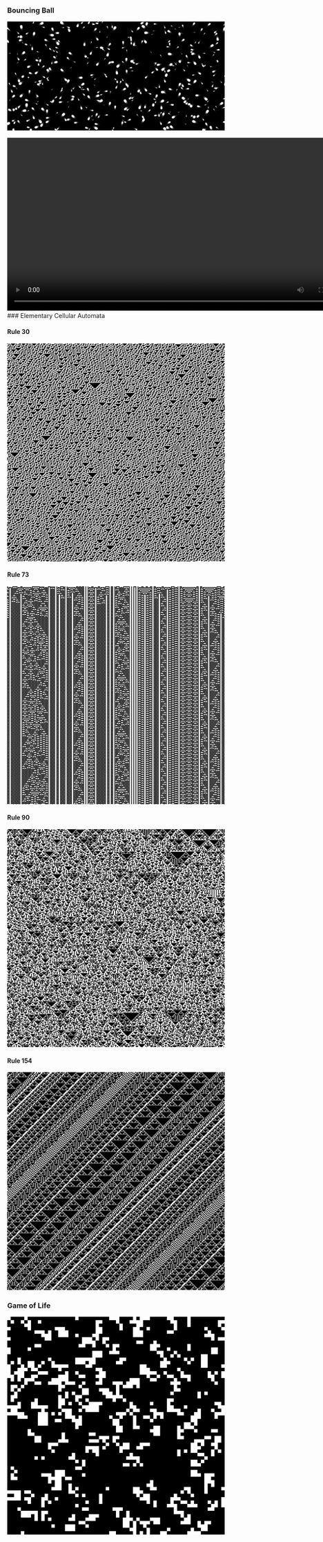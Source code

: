 
### Bouncing Ball
![](imgs/Bouncing-Ball.png)

<video width="800" height="400" controls>
  <source src="./imgs/Bouncing-Ball.mp4" type="video/mp4">
</video>
### Elementary Cellular Automata

#### Rule 30
![](imgs/CA-RULE30.png)
#### Rule 73
![](imgs/CA-RULE73.png)
#### Rule 90
![](imgs/CA-RULE90.png)
#### Rule 154 
![](imgs/CA-RULE154.png)

### Game of Life 
![](imgs/game-of-life.gif)
